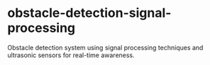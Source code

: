 # obstacle-detection-signal-processing
Obstacle detection system using signal processing techniques and ultrasonic sensors for real-time awareness.
